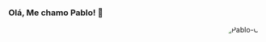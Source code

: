 ### Olá, Me chamo Pablo! 👋
<!--
Um software developer amante por tecnologia, buscando evoluir constantemente minhas habilidades em novas tecnologias, e desenvolver soluções que possam impactar positivamente a vida das pessoas.
## **Mais sobre mim:** -->
<img align="right" alt="Pablo-Gif" height="180" style="border-radius:50px;" src="https://miro.medium.com/max/680/0*7Q3yvSIv_t0ioJ-Z.gif"/>
<!--
  ```Javascript
  const WhoAmI = {
    user: "Pablo Ruan",
    current_edu: [
      "Udemy",
      "Rocketseat",
      "Balta.io"],
    hobbies: [
     "Studying",
     "Watching Series and Films",
     "Read books",
     "Workout in leisure time"]
}
	
 function getCurrentCity() {
	return Montes Claros_Brazil
 }
	
function Ambitions() {
	travelAroundTheWorld()
	recognizedExpert()
} 
  ```
-->

## **Linguagens e Ferramentas:** 
  
<div style="display: inline_block"><br>
  <img align="center" alt="PHP" height="40" width="50"
    src="https://cdn.jsdelivr.net/gh/devicons/devicon/icons/php/php-plain.svg" title="PHP">
  <img align="center" alt="Pablo-MySQL" height="50" width="60" src="https://github.com/devicons/devicon/blob/master/icons/mysql/mysql-original-wordmark.svg">
  <img align="center" alt="Pablo-Js" height="40" width="50" src="https://raw.githubusercontent.com/devicons/devicon/master/icons/javascript/javascript-plain.svg">
  <img align="center" alt="Pablo-React-Native" height="40" width="50" src="https://github.com/devicons/devicon/blob/master/icons/react/react-original.svg">
  <img align="center" alt="Pablo-Sass" height="40" width="50" src="https://github.com/devicons/devicon/blob/master/icons/git/git-original.svg">
  <img align="center" alt="Pablo-Sass" height="40" width="50" src="https://github.com/devicons/devicon/blob/master/icons/sass/sass-original.svg">
</div>

##

<div align="center">
  <a href="https://github.com/PabloRuanP">
  <img height="190em" src="https://github-readme-stats.vercel.app/api?username=PabloRuanP&show_icons=true&theme=github_dark&include_all_commits=true&count_private=true"/>
  <img height="190em" src="https://github-readme-stats.vercel.app/api/top-langs/?username=PabloRuanP&theme=github_dark&hide_langs_below=1"/> 
</div>

##
<p align="left">
  <a target="_blank" href="https://www.linkedin.com/in/pablo-ruan-a3ba50232/" alt="Linkedin">
  <img src="https://img.shields.io/badge/-LinkedIn-%230077B5?style=for-the-badge&logo=linkedin&logoColor=white" target="_blank"></a> 
 
   <a target="_blank" href="mailto:pablommoc@gmail.com" alt="Gmail">
  <img src="https://img.shields.io/badge/Gmail-D14836?style=for-the-badge&logo=gmail&logoColor=white"</a>
</p>
<br>
